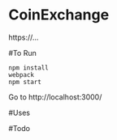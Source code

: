 # CoinExchange

https://...


#To Run
```  
npm install  
webpack   
npm start  
```
Go to http://localhost:3000/

#Uses


#Todo
